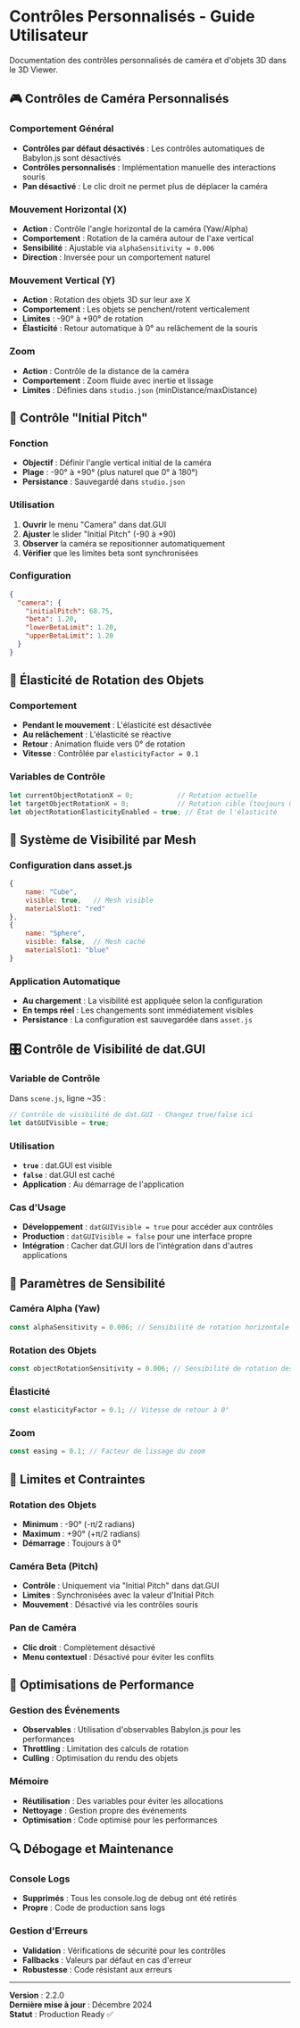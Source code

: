# Contrôles Personnalisés - Guide Utilisateur

Documentation des contrôles personnalisés de caméra et d'objets 3D dans le 3D Viewer.

## 🎮 **Contrôles de Caméra Personnalisés**

### **Comportement Général**
- **Contrôles par défaut désactivés** : Les contrôles automatiques de Babylon.js sont désactivés
- **Contrôles personnalisés** : Implémentation manuelle des interactions souris
- **Pan désactivé** : Le clic droit ne permet plus de déplacer la caméra

### **Mouvement Horizontal (X)**
- **Action** : Contrôle l'angle horizontal de la caméra (Yaw/Alpha)
- **Comportement** : Rotation de la caméra autour de l'axe vertical
- **Sensibilité** : Ajustable via `alphaSensitivity = 0.006`
- **Direction** : Inversée pour un comportement naturel

### **Mouvement Vertical (Y)**
- **Action** : Rotation des objets 3D sur leur axe X
- **Comportement** : Les objets se penchent/rotent verticalement
- **Limites** : -90° à +90° de rotation
- **Élasticité** : Retour automatique à 0° au relâchement de la souris

### **Zoom**
- **Action** : Contrôle de la distance de la caméra
- **Comportement** : Zoom fluide avec inertie et lissage
- **Limites** : Définies dans `studio.json` (minDistance/maxDistance)

## 🎯 **Contrôle "Initial Pitch"**

### **Fonction**
- **Objectif** : Définir l'angle vertical initial de la caméra
- **Plage** : -90° à +90° (plus naturel que 0° à 180°)
- **Persistance** : Sauvegardé dans `studio.json`

### **Utilisation**
1. **Ouvrir** le menu "Camera" dans dat.GUI
2. **Ajuster** le slider "Initial Pitch" (-90 à +90)
3. **Observer** la caméra se repositionner automatiquement
4. **Vérifier** que les limites beta sont synchronisées

### **Configuration**
```json
{
  "camera": {
    "initialPitch": 68.75,
    "beta": 1.20,
    "lowerBetaLimit": 1.20,
    "upperBetaLimit": 1.20
  }
}
```

## 🔄 **Élasticité de Rotation des Objets**

### **Comportement**
- **Pendant le mouvement** : L'élasticité est désactivée
- **Au relâchement** : L'élasticité se réactive
- **Retour** : Animation fluide vers 0° de rotation
- **Vitesse** : Contrôlée par `elasticityFactor = 0.1`

### **Variables de Contrôle**
```javascript
let currentObjectRotationX = 0;           // Rotation actuelle
let targetObjectRotationX = 0;            // Rotation cible (toujours 0°)
let objectRotationElasticityEnabled = true; // État de l'élasticité
```

## 🎨 **Système de Visibilité par Mesh**

### **Configuration dans asset.js**
```javascript
{
    name: "Cube",
    visible: true,   // Mesh visible
    materialSlot1: "red"
},
{
    name: "Sphere",
    visible: false,  // Mesh caché
    materialSlot1: "blue"
}
```

### **Application Automatique**
- **Au chargement** : La visibilité est appliquée selon la configuration
- **En temps réel** : Les changements sont immédiatement visibles
- **Persistance** : La configuration est sauvegardée dans `asset.js`

## 🎛️ **Contrôle de Visibilité de dat.GUI**

### **Variable de Contrôle**
Dans `scene.js`, ligne ~35 :
```javascript
// Contrôle de visibilité de dat.GUI - Changez true/false ici
let datGUIVisible = true;
```

### **Utilisation**
- **`true`** : dat.GUI est visible
- **`false`** : dat.GUI est caché
- **Application** : Au démarrage de l'application

### **Cas d'Usage**
- **Développement** : `datGUIVisible = true` pour accéder aux contrôles
- **Production** : `datGUIVisible = false` pour une interface propre
- **Intégration** : Cacher dat.GUI lors de l'intégration dans d'autres applications

## 🔧 **Paramètres de Sensibilité**

### **Caméra Alpha (Yaw)**
```javascript
const alphaSensitivity = 0.006; // Sensibilité de rotation horizontale
```

### **Rotation des Objets**
```javascript
const objectRotationSensitivity = 0.006; // Sensibilité de rotation des objets
```

### **Élasticité**
```javascript
const elasticityFactor = 0.1; // Vitesse de retour à 0°
```

### **Zoom**
```javascript
const easing = 0.1; // Facteur de lissage du zoom
```

## 🎯 **Limites et Contraintes**

### **Rotation des Objets**
- **Minimum** : -90° (-π/2 radians)
- **Maximum** : +90° (+π/2 radians)
- **Démarrage** : Toujours à 0°

### **Caméra Beta (Pitch)**
- **Contrôle** : Uniquement via "Initial Pitch" dans dat.GUI
- **Limites** : Synchronisées avec la valeur d'Initial Pitch
- **Mouvement** : Désactivé via les contrôles souris

### **Pan de Caméra**
- **Clic droit** : Complètement désactivé
- **Menu contextuel** : Désactivé pour éviter les conflits

## 🚀 **Optimisations de Performance**

### **Gestion des Événements**
- **Observables** : Utilisation d'observables Babylon.js pour les performances
- **Throttling** : Limitation des calculs de rotation
- **Culling** : Optimisation du rendu des objets

### **Mémoire**
- **Réutilisation** : Des variables pour éviter les allocations
- **Nettoyage** : Gestion propre des événements
- **Optimisation** : Code optimisé pour les performances

## 🔍 **Débogage et Maintenance**

### **Console Logs**
- **Supprimés** : Tous les console.log de debug ont été retirés
- **Propre** : Code de production sans logs

### **Gestion d'Erreurs**
- **Validation** : Vérifications de sécurité pour les contrôles
- **Fallbacks** : Valeurs par défaut en cas d'erreur
- **Robustesse** : Code résistant aux erreurs

---

**Version** : 2.2.0  
**Dernière mise à jour** : Décembre 2024  
**Statut** : Production Ready ✅
